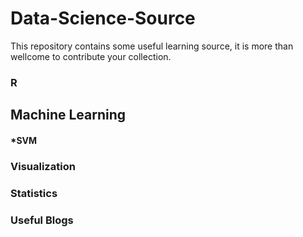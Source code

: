 # Data-Science-Source
This repository contains some useful learning source, it is more than wellcome to contribute your collection.


### R

## Machine Learning
#### *SVM

### Visualization

### Statistics


### Useful Blogs

###


